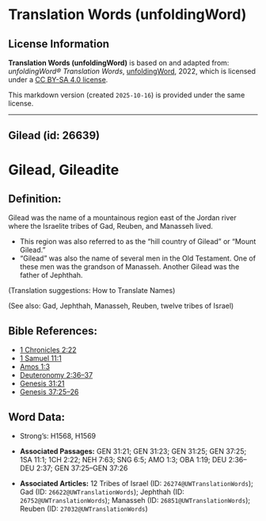 # Translation Words (unfoldingWord)

## License Information

**Translation Words (unfoldingWord)** is based on and adapted from: _unfoldingWord® Translation Words_, [unfoldingWord](https://unfoldingword.org/utw), 2022, which is licensed under a [CC BY-SA 4.0 license](https://creativecommons.org/licenses/by-sa/4.0/legalcode.en).

This markdown version (created `2025-10-16`) is provided under the same license.



--------------------------------

## Gilead (id: 26639)

Gilead, Gileadite
=================

Definition:
-----------

Gilead was the name of a mountainous region east of the Jordan river where the Israelite tribes of Gad, Reuben, and Manasseh lived.

* This region was also referred to as the “hill country of Gilead” or “Mount Gilead.”
* “Gilead” was also the name of several men in the Old Testament. One of these men was the grandson of Manasseh. Another Gilead was the father of Jephthah.

(Translation suggestions: How to Translate Names)

(See also: Gad, Jephthah, Manasseh, Reuben, twelve tribes of Israel)

Bible References:
-----------------

* [1 Chronicles 2:22](https://ref.ly/1Chr2:22)
* [1 Samuel 11:1](https://ref.ly/1Sam11:1)
* [Amos 1:3](https://ref.ly/Amos1:3)
* [Deuteronomy 2:36–37](https://ref.ly/Deut2:36-Deut2:37)
* [Genesis 31:21](https://ref.ly/Gen31:21)
* [Genesis 37:25–26](https://ref.ly/Gen37:25-Gen37:26)

Word Data:
----------

* Strong’s: H1568, H1569

* **Associated Passages:** GEN 31:21; GEN 31:23; GEN 31:25; GEN 37:25; 1SA 11:1; 1CH 2:22; NEH 7:63; SNG 6:5; AMO 1:3; OBA 1:19; DEU 2:36–DEU 2:37; GEN 37:25–GEN 37:26
* **Associated Articles:** 12 Tribes of Israel (ID: `26274@UWTranslationWords`); Gad (ID: `26622@UWTranslationWords`); Jephthah (ID: `26752@UWTranslationWords`); Manasseh (ID: `26851@UWTranslationWords`); Reuben (ID: `27032@UWTranslationWords`)

